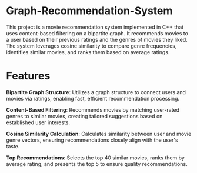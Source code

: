 # Graph-Recommendation-System
This project is a movie recommendation system implemented in C++ that uses content-based filtering on a bipartite graph. It recommends movies to a user based on their previous ratings and the genres of movies they liked. The system leverages cosine similarity to compare genre frequencies, identifies similar movies, and ranks them based on average ratings.

# Features
**Bipartite Graph Structure**: Utilizes a graph structure to connect users and movies via ratings, enabling fast, efficient recommendation processing.

**Content-Based Filtering**: Recommends movies by matching user-rated genres to similar movies, creating tailored suggestions based on established user interests.

**Cosine Similarity Calculation**: Calculates similarity between user and movie genre vectors, ensuring recommendations closely align with the user's taste.

**Top Recommendations**: Selects the top 40 similar movies, ranks them by average rating, and presents the top 5 to ensure quality recommendations.
